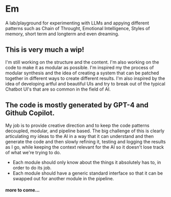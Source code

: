 # Em

A lab/playground for experimenting with LLMs and appying different patterns such as Chain of Throught, Emotional Intelligence, Styles of memory, short term and longterm and even dreaming.

## This is very much a wip! 

I'm still working on the structure and the content. I'm also working on the code to make it as modular as possible. I'm inspired my the process of modular synthesis and the idea of creating a system that can be patched together in different ways to create different results. I'm also inspired by the idea of developing artful and beautiful UIs and try to break out of the typical Chatbot UI's that are so common in the field of AI.

## The code is mostly generated by GPT-4 and Github Copilot. 

My job is to provide creative direction and to keep the code patterns decoupled, modular, and pipeline based. The big challenge of this is clearly articulating my ideas to the AI in a way that it can understand and then generate the code and then slowly refining it, testing and logging the results as I go, while keeping the context relevant for the AI so it doesn't lose track of what we're trying to do. 

- Each module should only know about the things it absolutely has to, in order to do its job.
- Each module should have a generic standard interface so that it can be swapped out for another module in the pipeline.

#### more to come...
